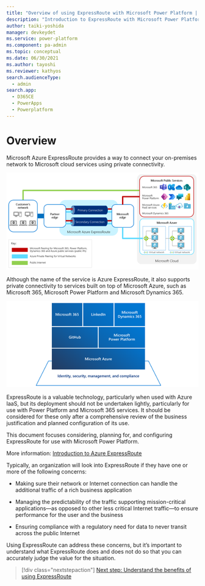 ```yaml
---
title: "Overview of using ExpressRoute with Microsoft Power Platform | MicrosoftDocs"
description: "Introduction to ExpressRoute with Microsoft Power Platform"
author: taiki-yoshida
manager: devkeydet
ms.service: power-platform
ms.component: pa-admin
ms.topic: conceptual
ms.date: 06/30/2021
ms.author: tayoshi
ms.reviewer: kathyos
search.audienceType: 
  - admin
search.app: 
  - D365CE
  - PowerApps
  - Powerplatform
---
```


# Overview

Microsoft Azure ExpressRoute provides a way to connect your on-premises network
to Microsoft cloud services using private connectivity.

![Overview diagram of the ExpressRoute enabled network configuration with Microsoft public services and Microosft Azure](media/expressroute-overview.png)

Although the name of the service is Azure ExpressRoute, it also supports private
connectivity to services built on top of Microsoft Azure, such as Microsoft 365,
Microsoft Power Platform and Microsoft Dynamics 365.

![Diagram of the entire Microsoft technology. The foundation layer consists of Identity, security, management and compliance. Microsoft Azure is on top of that foundation. GitHub and Microsoft Power Platform is built on top of Microsoft Azure, and Microsoft 365, LinkedIn and Microsoft Dynamics 365 at the top layer.](media/powerplatform-overview.png)

ExpressRoute is a valuable technology, particularly when used with Azure IaaS,
but its deployment should not be undertaken lightly, particularly for use with
Power Platform and Microsoft 365 services. It should be considered for these
only after a comprehensive review of the business justification and planned
configuration of its use.

This document focuses considering, planning for, and configuring ExpressRoute
for use with Microsoft Power Platform.

More information: [Introduction to Azure
ExpressRoute](https://docs.microsoft.com/azure/expressroute/expressroute-introduction)

Typically, an organization will look into ExpressRoute if they have one or more
of the following concerns:

-   Making sure their network or Internet connection can handle the additional
    traffic of a rich business application

-   Managing the predictability of the traffic supporting mission-critical
    applications—as opposed to other less critical Internet traffic—to ensure
    performance for the user and the business

-   Ensuring compliance with a regulatory need for data to never transit across
    the public Internet

Using ExpressRoute can address these concerns, but it’s important to understand
what ExpressRoute does and does not do so that you can accurately judge the
value for the situation.

> [!div class="nextstepaction"]
> [Next step: Understand the benefits of using ExpressRoute](benefits.md)